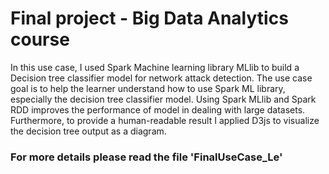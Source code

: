 # Final project - Big Data Analytics course

In this use case, I used Spark Machine learning library MLlib to build a Decision tree classifier model for network attack detection. The use case goal is to help the learner understand how to use Spark ML library, especially the decision tree classifier model. Using Spark MLlib and Spark RDD improves the performance of model in dealing with large datasets. Furthermore, to provide a human-readable result I applied D3js to visualize the decision tree output as a diagram.

### For more details please read the file 'FinalUseCase_Le'

